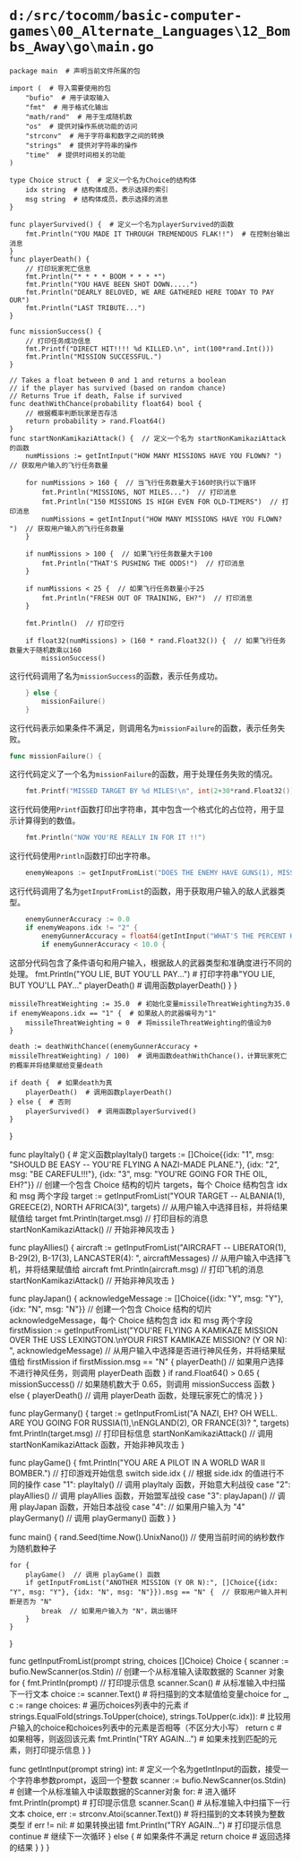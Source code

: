 # `d:/src/tocomm/basic-computer-games\00_Alternate_Languages\12_Bombs_Away\go\main.go`

```
package main  # 声明当前文件所属的包

import (  # 导入需要使用的包
	"bufio"  # 用于读取输入
	"fmt"  # 用于格式化输出
	"math/rand"  # 用于生成随机数
	"os"  # 提供对操作系统功能的访问
	"strconv"  # 用于字符串和数字之间的转换
	"strings"  # 提供对字符串的操作
	"time"  # 提供时间相关的功能
)

type Choice struct {  # 定义一个名为Choice的结构体
	idx string  # 结构体成员，表示选择的索引
	msg string  # 结构体成员，表示选择的消息
}

func playerSurvived() {  # 定义一个名为playerSurvived的函数
	fmt.Println("YOU MADE IT THROUGH TREMENDOUS FLAK!!")  # 在控制台输出消息
}
func playerDeath() {
	// 打印玩家死亡信息
	fmt.Println("* * * * BOOM * * * *")
	fmt.Println("YOU HAVE BEEN SHOT DOWN.....")
	fmt.Println("DEARLY BELOVED, WE ARE GATHERED HERE TODAY TO PAY OUR")
	fmt.Println("LAST TRIBUTE...")
}

func missionSuccess() {
	// 打印任务成功信息
	fmt.Printf("DIRECT HIT!!!! %d KILLED.\n", int(100*rand.Int()))
	fmt.Println("MISSION SUCCESSFUL.")
}

// Takes a float between 0 and 1 and returns a boolean
// if the player has survived (based on random chance)
// Returns True if death, False if survived
func deathWithChance(probability float64) bool {
	// 根据概率判断玩家是否存活
	return probability > rand.Float64()
}
func startNonKamikaziAttack() {  // 定义一个名为 startNonKamikaziAttack 的函数
	numMissions := getIntInput("HOW MANY MISSIONS HAVE YOU FLOWN? ")  // 获取用户输入的飞行任务数量

	for numMissions > 160 {  // 当飞行任务数量大于160时执行以下循环
		fmt.Println("MISSIONS, NOT MILES...")  // 打印消息
		fmt.Println("150 MISSIONS IS HIGH EVEN FOR OLD-TIMERS")  // 打印消息
		numMissions = getIntInput("HOW MANY MISSIONS HAVE YOU FLOWN? ")  // 获取用户输入的飞行任务数量
	}

	if numMissions > 100 {  // 如果飞行任务数量大于100
		fmt.Println("THAT'S PUSHING THE ODDS!")  // 打印消息
	}

	if numMissions < 25 {  // 如果飞行任务数量小于25
		fmt.Println("FRESH OUT OF TRAINING, EH?")  // 打印消息
	}

	fmt.Println()  // 打印空行

	if float32(numMissions) > (160 * rand.Float32()) {  // 如果飞行任务数量大于随机数乘以160
		missionSuccess()
```
这行代码调用了名为`missionSuccess`的函数，表示任务成功。

```go
	} else {
		missionFailure()
	}
```
这行代码表示如果条件不满足，则调用名为`missionFailure`的函数，表示任务失败。

```go
func missionFailure() {
```
这行代码定义了一个名为`missionFailure`的函数，用于处理任务失败的情况。

```go
	fmt.Printf("MISSED TARGET BY %d MILES!\n", int(2+30*rand.Float32()))
```
这行代码使用`Printf`函数打印出字符串，其中包含一个格式化的占位符，用于显示计算得到的数值。

```go
	fmt.Println("NOW YOU'RE REALLY IN FOR IT !!")
```
这行代码使用`Println`函数打印出字符串。

```go
	enemyWeapons := getInputFromList("DOES THE ENEMY HAVE GUNS(1), MISSILES(2), OR BOTH(3)? ", []Choice{{idx: "1", msg: "GUNS"}, {idx: "2", msg: "MISSILES"}, {idx: "3", msg: "BOTH"}})
```
这行代码调用了名为`getInputFromList`的函数，用于获取用户输入的敌人武器类型。

```go
	enemyGunnerAccuracy := 0.0
	if enemyWeapons.idx != "2" {
		enemyGunnerAccuracy = float64(getIntInput("WHAT'S THE PERCENT HIT RATE OF ENEMY GUNNERS (10 TO 50)? "))
		if enemyGunnerAccuracy < 10.0 {
```
这部分代码包含了条件语句和用户输入，根据敌人的武器类型和准确度进行不同的处理。
			fmt.Println("YOU LIE, BUT YOU'LL PAY...")  # 打印字符串"YOU LIE, BUT YOU'LL PAY..."
			playerDeath()  # 调用函数playerDeath()
		}
	}

	missileThreatWeighting := 35.0  # 初始化变量missileThreatWeighting为35.0
	if enemyWeapons.idx == "1" {  # 如果敌人的武器编号为"1"
		missileThreatWeighting = 0  # 将missileThreatWeighting的值设为0
	}

	death := deathWithChance((enemyGunnerAccuracy + missileThreatWeighting) / 100)  # 调用函数deathWithChance()，计算玩家死亡的概率并将结果赋给变量death

	if death {  # 如果death为真
		playerDeath()  # 调用函数playerDeath()
	} else {  # 否则
		playerSurvived()  # 调用函数playerSurvived()
	}
}

func playItaly() {  # 定义函数playItaly()
	targets := []Choice{{idx: "1", msg: "SHOULD BE EASY -- YOU'RE FLYING A NAZI-MADE PLANE."}, {idx: "2", msg: "BE CAREFUL!!!"}, {idx: "3", msg: "YOU'RE GOING FOR THE OIL, EH?"}}
	// 创建一个包含 Choice 结构的切片 targets，每个 Choice 结构包含 idx 和 msg 两个字段
	target := getInputFromList("YOUR TARGET -- ALBANIA(1), GREECE(2), NORTH AFRICA(3)", targets)
	// 从用户输入中选择目标，并将结果赋值给 target
	fmt.Println(target.msg)
	// 打印目标的消息
	startNonKamikaziAttack()
	// 开始非神风攻击
}

func playAllies() {
	aircraft := getInputFromList("AIRCRAFT -- LIBERATOR(1), B-29(2), B-17(3), LANCASTER(4): ", aircraftMessages)
	// 从用户输入中选择飞机，并将结果赋值给 aircraft
	fmt.Println(aircraft.msg)
	// 打印飞机的消息
	startNonKamikaziAttack()
	// 开始非神风攻击
}

func playJapan() {
	acknowledgeMessage := []Choice{{idx: "Y", msg: "Y"}, {idx: "N", msg: "N"}}
	// 创建一个包含 Choice 结构的切片 acknowledgeMessage，每个 Choice 结构包含 idx 和 msg 两个字段
	firstMission := getInputFromList("YOU'RE FLYING A KAMIKAZE MISSION OVER THE USS LEXINGTON.\nYOUR FIRST KAMIKAZE MISSION? (Y OR N): ", acknowledgeMessage)
	// 从用户输入中选择是否进行神风任务，并将结果赋值给 firstMission
	if firstMission.msg == "N" {
		playerDeath()
		// 如果用户选择不进行神风任务，则调用 playerDeath 函数
	}
	if rand.Float64() > 0.65 {
		missionSuccess()
		// 如果随机数大于 0.65，则调用 missionSuccess 函数
	} else {
		playerDeath()  // 调用 playerDeath 函数，处理玩家死亡的情况
	}
}

func playGermany() {
	target := getInputFromList("A NAZI, EH?  OH WELL.  ARE YOU GOING FOR RUSSIA(1),\nENGLAND(2), OR FRANCE(3)? ", targets)
	fmt.Println(target.msg)  // 打印目标信息
	startNonKamikaziAttack()  // 调用 startNonKamikaziAttack 函数，开始非神风攻击
}

func playGame() {
	fmt.Println("YOU ARE A PILOT IN A WORLD WAR II BOMBER.")  // 打印游戏开始信息
	switch side.idx {  // 根据 side.idx 的值进行不同的操作
	case "1":
		playItaly()  // 调用 playItaly 函数，开始意大利战役
	case "2":
		playAllies()  // 调用 playAllies 函数，开始盟军战役
	case "3":
		playJapan()  // 调用 playJapan 函数，开始日本战役
	case "4":  // 如果用户输入为 "4"
		playGermany()  // 调用 playGermany() 函数
	}
}

func main() {
	rand.Seed(time.Now().UnixNano())  // 使用当前时间的纳秒数作为随机数种子

	for {
		playGame()  // 调用 playGame() 函数
		if getInputFromList("ANOTHER MISSION (Y OR N):", []Choice{{idx: "Y", msg: "Y"}, {idx: "N", msg: "N"}}).msg == "N" {  // 获取用户输入并判断是否为 "N"
			break  // 如果用户输入为 "N"，跳出循环
		}
	}
}

func getInputFromList(prompt string, choices []Choice) Choice {
	scanner := bufio.NewScanner(os.Stdin)  // 创建一个从标准输入读取数据的 Scanner 对象
	for {
		fmt.Println(prompt)  // 打印提示信息
		scanner.Scan()  # 从标准输入中扫描下一行文本
		choice := scanner.Text()  # 将扫描到的文本赋值给变量choice
		for _, c := range choices:  # 遍历choices列表中的元素
			if strings.EqualFold(strings.ToUpper(choice), strings.ToUpper(c.idx)):  # 比较用户输入的choice和choices列表中的元素是否相等（不区分大小写）
				return c  # 如果相等，则返回该元素
		fmt.Println("TRY AGAIN...")  # 如果未找到匹配的元素，则打印提示信息
	}
}

func getIntInput(prompt string) int:  # 定义一个名为getIntInput的函数，接受一个字符串参数prompt，返回一个整数
	scanner := bufio.NewScanner(os.Stdin)  # 创建一个从标准输入中读取数据的Scanner对象
	for:  # 进入循环
		fmt.Println(prompt)  # 打印提示信息
		scanner.Scan()  # 从标准输入中扫描下一行文本
		choice, err := strconv.Atoi(scanner.Text())  # 将扫描到的文本转换为整数类型
		if err != nil:  # 如果转换出错
			fmt.Println("TRY AGAIN...")  # 打印提示信息
			continue  # 继续下一次循环
		} else {  # 如果条件不满足
			return choice  # 返回选择的结果
		}
	}
}
```